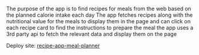 The purpose of the app is to find recipes for meals from the web based on the planned calorie intake each day
The app fetches recipes along with the nutritional value for the meals to display them in the page and can click on each recipe card to find the instructions to prepare the meal
the app uses a 3rd party api to fetch the relevant data and display them on the page

Deploy site: <a href="recipe-app-gmtb.vercel.app"> recipe-app-meal-planner </a>
